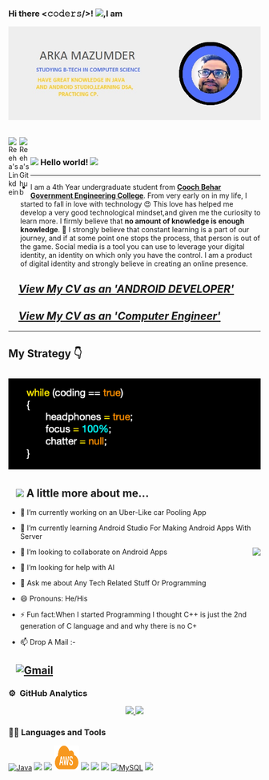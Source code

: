 ### Hi there <𝚌𝚘𝚍𝚎𝚛𝚜/>! <img src="https://github.com/TheDudeThatCode/TheDudeThatCode/blob/master/Assets/Hi.gif" width="29px">,I am 
![](https://github.com/Jarvis-byte/Jarvis-byte/blob/master/Card1.jpg)



</h2>
<br />

<a href="https://www.linkedin.com/in/arka-mazumder/">
  <img align="left" alt="Reeha's Linkdein" width="22px" src="https://cdn.jsdelivr.net/npm/simple-icons@v3/icons/linkedin.svg" />
</a>
<a href="https://github.com/Jarvis-byte">
  <img align="left" alt="Reeha's Github" width="22px" src="https://cdn.jsdelivr.net/npm/simple-icons@v3/icons/github.svg" />
</a>


<br />

### <img src="https://github.com/rajput2107/rajput2107/blob/master/Assets/Hi.gif" width="29px"> Hello world!&nbsp;<img src="https://github.com/rajput2107/rajput2107/blob/master/Assets/Earth.gif" width="24px">
  ---
 - I am a 4th Year undergraduate student from <a href="http://cgec.org.in/index.php"><b>Cooch Behar Government Engineering College</b></a>. From very early on in my life, I started to fall in love with technology 😍 This love has helped me develop a very good technological mindset,and given me the curiosity to learn more. I firmly believe that **no amount of knowledge is enough knowledge**. 🧠
I strongly believe that constant learning is a part of our journey, and if at some point one stops the process, that person is out of the game.
Social media is a tool you can use to leverage your digital identity, an identity on which only you have the control. I am a product of digital identity and strongly believe in creating an online presence.

## &nbsp; &nbsp; *[View My CV as an 'ANDROID DEVELOPER'](https://drive.google.com/file/d/1sflmMd78bL-wT-weloq6LMZ-Cn4RuTzu/view?usp=sharing)*
## &nbsp; &nbsp; *[View My CV as an 'Computer Engineer'](https://drive.google.com/file/d/1tyOM5CPbFFGcP3AaghR_pQctIU7y7IeJ/view?usp=sharing)*

---
## My Strategy 👇
![Strategy](https://github.com/Jarvis-byte/Jarvis-byte/blob/master/strategy.png)
---
## &nbsp; &nbsp;<img src="https://media.giphy.com/media/VgCDAzcKvsR6OM0uWg/giphy.gif" width="50"> **A little more about me...**  

- 🔭 I’m currently working on an Uber-Like car Pooling App
- 🌱 I’m currently learning Android Studio For Making Android Apps With Server  
- 👯 I’m looking to collaborate on Android Apps <img align="right" src="https://github.com/rajput2107/rajput2107/blob/master/Assets/Developer.gif"/>
- 🤔 I’m looking for help with AI
- 💬 Ask me about Any Tech Related Stuff Or Programming
- 😄 Pronouns: He/His 
- ⚡ Fun fact:When I started Programming I thought C++ is just the 2nd generation of C language and and why there is no C+ 

 - :mailbox: Drop A Mail :-

## &nbsp; &nbsp;[![Gmail](https://img.shields.io/badge/-GMAIL-D14836?style=for-the-badge&logo=gmail&logoColor=white)](mailto:arkamazumder0@gmail.com)

### ⚙️ &nbsp;GitHub Analytics
<p align="center">
<a href="https://github.com/Jarvis-byte">
  <img height="180em" src="https://github-readme-stats-eight-theta.vercel.app/api?username=Jarvis-byte&show_icons=true&theme=algolia&include_all_commits=true&count_private=true"/>
  <img height="180em" src="https://github-readme-stats-eight-theta.vercel.app/api/top-langs/?username=Jarvis-byte&&layout=compact&langs_count=8&theme=algolia"/>
</a>
</p>

### 👨‍💻 Languages and Tools
[![Java](https://img.shields.io/badge/Java-orange?style=flat&logo=java&logoColor=white&link=https://github.com/hritik5102)](https://github.com/hritik5102) 
<img src="https://img.shields.io/badge/-Android-black?style=flat&logo=android">
![](https://camo.githubusercontent.com/3ccaafa82fb07cf32074117bebb09296f6daf663/68747470733a2f2f696d672e736869656c64732e696f2f62616467652f2d4325323026253230432b2b2d3635396164323f7374796c653d666c6174266c6f676f3d63253242253242266c6f676f436f6c6f723d666666666666)
<img src="AWS.png" width=50 height=50>
![](https://camo.githubusercontent.com/030fa15207a7ca85711c431ee67e1a542b26926c/68747470733a2f2f696d672e736869656c64732e696f2f62616467652f2d4d7953514c2d4632393131313f7374796c653d666c6174266c6f676f3d6d7973716c266c6f676f436f6c6f723d464646464646)
![](https://camo.githubusercontent.com/aa50892ca99e64326385d1dfb399f4b32cf2728e/68747470733a2f2f696d672e736869656c64732e696f2f62616467652f2d46697265626173652d4646413631313f7374796c653d666c6174266c6f676f3d6669726562617365266c6f676f436f6c6f723d464646464646)
![](https://camo.githubusercontent.com/21e7b5bfe9838100b6208b3cac535aa4e5aea2f7/68747470733a2f2f696d672e736869656c64732e696f2f62616467652f2d4a6176615363726970742d6565643731383f7374796c653d666c6174266c6f676f3d6a617661736372697074266c6f676f436f6c6f723d666666666666)
[![MySQL](https://img.shields.io/badge/-MySQL-black?style=flat&logo=mysql&link=https://github.com/hritik5102)](https://github.com/hritik5102)
<img src="https://img.shields.io/badge/-Problem%20Solving-ffa804?style=flat">


